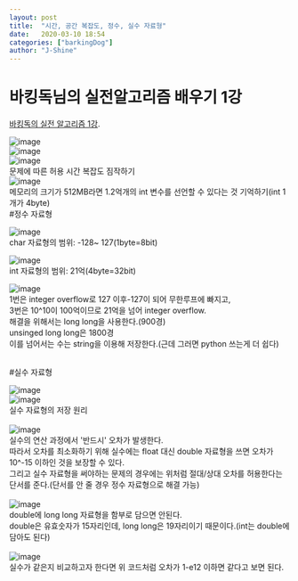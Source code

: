 ```yaml
---
layout: post
title:  "시간, 공간 복잡도, 정수, 실수 자료형"
date:   2020-03-10 18:54
categories: ["barkingDog"]
author: "J-Shine"
---
```


# 바킹독님의 실전알고리즘 배우기 1강
[바킹독의 실전 알고리즘 1강](https://blog.encrypted.gg/922).  
  
![image](https://user-images.githubusercontent.com/61873510/86477025-99aef680-bd82-11ea-9e82-2a7bb7429dc8.png)  
![image](https://user-images.githubusercontent.com/61873510/86477108-bc410f80-bd82-11ea-9745-b59bece9660d.png)  
![image](https://user-images.githubusercontent.com/61873510/86475390-89494c80-bd7f-11ea-9b06-df055ab3f8c5.png)  
문제에 따른 허용 시간 복잡도 짐작하기    
![image](https://user-images.githubusercontent.com/61873510/86477221-f1e5f880-bd82-11ea-9559-e421fb29a02d.png)   
메모리의 크기가 512MB라면 1.2억개의 int 변수를 선언할 수 있다는 것 기억하기(int 1개가 4byte)     
#정수 자료형  

![image](https://user-images.githubusercontent.com/61873510/86479959-1395ae80-bd88-11ea-8f66-ab4ac409888b.png)   
char 자료형의 범위: -128~ 127(1byte=8bit)   

![image](https://user-images.githubusercontent.com/61873510/86480202-7dae5380-bd88-11ea-9523-5540fa4c614a.png)   
int 자료형의 범위: 21억(4byte=32bit)  

![image](https://user-images.githubusercontent.com/61873510/86480508-17760080-bd89-11ea-9912-a25bf97d9cf1.png)  
1번은 integer overflow로 127 이후-127이 되어 무한루프에 빠지고,   
3번은 10^10이 100억이므로 21억을 넘어 integer overflow.   
해결을 위해서는 long long을 사용한다.(900경)  
unsinged long long은 1800경  
이를 넘어서는 수는 string을 이용해 저장한다.(근데 그러면 python 쓰는게 더 쉽다)<br><br>

#실수 자료형  
  
![image](https://user-images.githubusercontent.com/61873510/86508133-a67e2980-be18-11ea-92d1-a9c52643b8e4.png)<br>
![image](https://user-images.githubusercontent.com/61873510/86508222-345a1480-be19-11ea-9a9e-a77a5aec64ba.png)<br>
실수 자료형의 저장 원리<br><br>
![image](https://user-images.githubusercontent.com/61873510/86508232-4cca2f00-be19-11ea-826f-da2606c0488b.png)<br>
실수의 연산 과정에서 '반드시' 오차가 발생한다.<br>
따라서 오차를 최소화하기 위해 실수에는 float 대신 double 자료형을 쓰면 오차가 10^-15 이하인 것을 보장할 수 있다.<br>
그리고 실수 자료형을 써야하는 문제의 경우에는 위처럼 절대/상대 오차를 허용한다는 단서를 준다.(단서를 안 줄 경우 정수 자료형으로 해결 가능)<br><br>
![image](https://user-images.githubusercontent.com/61873510/86508409-cc0c3280-be1a-11ea-9764-16e5e0bf9a14.png)<br>
double에 long long 자료형을 함부로 담으면 안된다.<br>
double은 유효숫자가 15자리인데, long long은 19자리이기 때문이다.(int는 double에 담아도 된다)<br><br>
![image](https://user-images.githubusercontent.com/61873510/86508516-9fa4e600-be1b-11ea-88a5-5ff6d24f030f.png)<br>
실수가 같은지 비교하고자 한다면 위 코드처럼 오차가 1-e12 이하면 같다고 보면 된다.<br>




